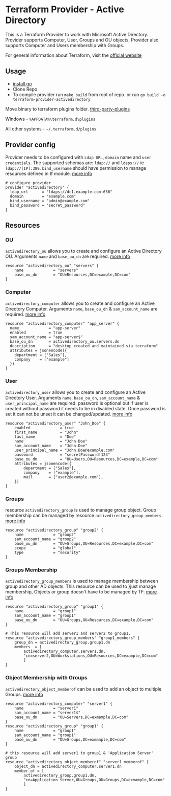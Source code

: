 # Terraform Provider - Active Directory

This is a Terraform Provider to work with Microsoft Active Directory. Provider supports Computer, User, Groups and OU objects, Provider also supports Computer and Users membership with Groups.

For general information about Terraform, visit the [official website][1]

[1]: https://terraform.io/

## Usage
* [install go](https://golang.org/doc/install)
* Clone Repo
* To compile provider run `make build` from root of repo. or run `go build -o terraform-provider-activedirectory`

Move binary to terraform plugins folder. [third-party-plugins](https://www.terraform.io/docs/configuration/providers.html#third-party-plugins)

Windows	- `%APPDATA%\terraform.d\plugins`

All other systems	- `~/.terraform.d/plugins`

## Provider config
Provider needs to be configured with `Ldap URL`, `domain` name and `user credentials`. The supported schemas are: `ldap://` and `ldaps://` ie `ldap://[IP]:389`. `bind_username` should have permission to manage resources defined in tf module. [more info](./docs/index.html.markdown)

```hcl
# configure provider
provider "activedirectory" {
  ldap_url      = "ldaps://dc1.example.com:636"
  domain        = "example.com"
  bind_username = "admin@example.com"
  bind_password = "secret_password"
}
```

## Resources

### OU
`activedirectory_ou` allows you to create and configure an Active Directory OU. Arguments `name` and `base_ou_dn` are required. [more info](./docs/resources/ou.html.markdown)

```hcl
resource "activedirectory_ou" "servers" {
	name             = "servers"
	base_ou_dn       = "OU=Resources,DC=example,DC=com"
}
```

### Computer
`activedirectory_computer` allows you to create and configure an Active Directory Computer. Arguments `name`, `base_ou_dn` & `sam_account_name` are required. [more info](./docs/resources/computer.html.markdown)

```hcl
resource "activedirectory_computer" "app_server" {
  name             = "app-server"
  enabled          = true
  sam_account_name = "app-server$"
  base_ou_dn       = activedirectory_ou.servers.dn
  description      = "desktop created and maintained via terraform"
  attributes = jsonencode({
    department = ["Sales"],
    company    = ["example"]
  })
}
```

### User
`activedirectory_user` allows you to create and configure an Active Directory User. Arguments `name`, `base_ou_dn`, `sam_account_name` & `user_principal_name` are required. password is optional but if user is created without password it needs to be in disabled state. Once password is set it can not be unset it can be changed/updated. [more info](./docs/resources/user.html.markdown)

```hcl
resource "activedirectory_user" "John_Doe" {
	enabled             = true
	first_name          = "John"
	last_name           = "Doe"
	name                = "John Doe"
	sam_account_name    = "John.Doe"
	user_principal_name = "John.Doe@example.com"
	password            = "secretPassword!123"
	base_ou_dn          = "OU=Users,OU=Resources,DC=example,DC=com"
	attributes = jsonencode({
        department = ["Sales"],
        company    = ["example"],
        mail       = ["user2@example.com"],
    })
}
```

### Groups
resource `activedirectory_group` is used to manage group object. Group membership can be managed by resource `activedirectory_group_members`. [more info](./docs/resources/group.html.markdown)

```hcl
resource "activedirectory_group" "group2" {
	name             = "group2"
	sam_account_name = "group2"
	base_ou_dn       = "OU=Groups,OU=Resources,DC=example,DC=com"
	scope            = "global"
	type             = "security"
}
```


### Groups Membership
`activedirectory_group_members` is used to manage membership between group and other AD objects. This resource can be used to 
}just manage membership, Objects or group doesn't have to be managed by TF. [more info](./docs/resources/group_members.html.markdown)

```hcl
resource "activedirectory_group" "group1" {
	name             = "group1"
	sam_account_name = "group1"
	base_ou_dn       = "OU=Groups,OU=Resources,DC=example,DC=com"
}

# This resource will add server1 and server2 to group1. 
resource "activedirectory_group_members" "group1_members" {
	group_dn = activedirectory_group.group1.dn
	members  = [
        activedirectory_computer.server1.dn, 
        "cn=server2,OU=Workstations,OU=Resources,DC=example,DC=com"
        ]
}
```

### Object Membership with Groups
`activedirectory_object_memberof` can be used to add an object to multiple Groups. [more info](./docs/resources/object_memberof.html.markdown)

```hcl
resource "activedirectory_computer" "server1" {
	name             = "server1"
	sam_account_name = "server1$"
	base_ou_dn       = "OU=Servers,DC=exmample,DC=com"
}
resource "activedirectory_group" "group1" {
	name             = "group1"
	sam_account_name = "group1"
	base_ou_dn       = "OU=Groups,DC=exmample,DC=com"
}

# this resource will add server1 to group1 & 'Application Server' group
resource "activedirectory_object_memberof" "server1_memberof" {
	object_dn = activedirectory_computer.server1.dn
	member_of = [
		activedirectory_group.group1.dn, 
		"cn=Application Server,OU=Groups,OU=Groups,DC=exmample,DC=com"
		]
}
```
